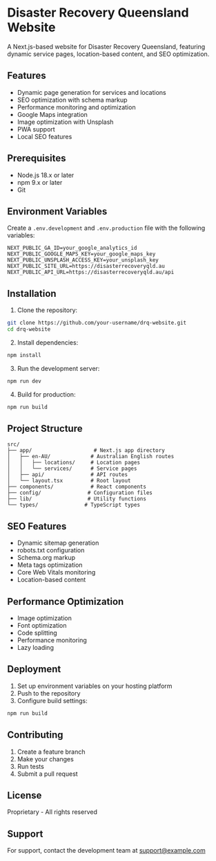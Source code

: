 # Disaster Recovery Queensland Website

A Next.js-based website for Disaster Recovery Queensland, featuring dynamic service pages, location-based content, and SEO optimization.

## Features

- Dynamic page generation for services and locations
- SEO optimization with schema markup
- Performance monitoring and optimization
- Google Maps integration
- Image optimization with Unsplash
- PWA support
- Local SEO features

## Prerequisites

- Node.js 18.x or later
- npm 9.x or later
- Git

## Environment Variables

Create a `.env.development` and `.env.production` file with the following variables:

```env
NEXT_PUBLIC_GA_ID=your_google_analytics_id
NEXT_PUBLIC_GOOGLE_MAPS_KEY=your_google_maps_key
NEXT_PUBLIC_UNSPLASH_ACCESS_KEY=your_unsplash_key
NEXT_PUBLIC_SITE_URL=https://disasterrecoveryqld.au
NEXT_PUBLIC_API_URL=https://disasterrecoveryqld.au/api
```

## Installation

1. Clone the repository:
```bash
git clone https://github.com/your-username/drq-website.git
cd drq-website
```

2. Install dependencies:
```bash
npm install
```

3. Run the development server:
```bash
npm run dev
```

4. Build for production:
```bash
npm run build
```

## Project Structure

```
src/
├── app/                    # Next.js app directory
│   ├── en-AU/             # Australian English routes
│   │   ├── locations/     # Location pages
│   │   └── services/      # Service pages
│   ├── api/               # API routes
│   └── layout.tsx         # Root layout
├── components/            # React components
├── config/               # Configuration files
├── lib/                  # Utility functions
└── types/               # TypeScript types
```

## SEO Features

- Dynamic sitemap generation
- robots.txt configuration
- Schema.org markup
- Meta tags optimization
- Core Web Vitals monitoring
- Location-based content

## Performance Optimization

- Image optimization
- Font optimization
- Code splitting
- Performance monitoring
- Lazy loading

## Deployment

1. Set up environment variables on your hosting platform
2. Push to the repository
3. Configure build settings:
```bash
npm run build
```

## Contributing

1. Create a feature branch
2. Make your changes
3. Run tests
4. Submit a pull request

## License

Proprietary - All rights reserved

## Support

For support, contact the development team at support@example.com
